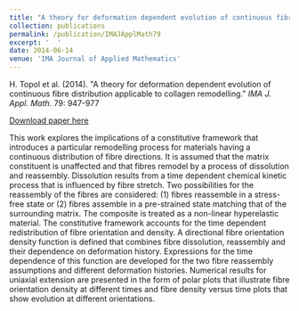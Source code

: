 ```yaml
---
title: "A theory for deformation dependent evolution of continuous fibre distribution applicable to collagen remodelling "
collection: publications
permalink: /publication/IMAJApplMath79
excerpt: '  '
date: 2014-06-14
venue: 'IMA Journal of Applied Mathematics'
---
```


H. Topol et al. (2014). &quot;A theory for deformation dependent evolution of continuous fibre distribution applicable to collagen remodelling.&quot; <i>IMA J. Appl. Math.</i> 79:  947-977

[Download paper here](http://dx.doi.org/10.1093/imamat/hxu027)

This work explores the implications of a constitutive framework that introduces a particular remodelling process for materials having a continuous distribution of fibre directions. It is assumed that the matrix constituent is unaffected and that fibres remodel by a process of dissolution and reassembly. Dissolution results from a time dependent chemical kinetic process that is influenced by fibre stretch. Two possibilities for the reassembly of the fibres are considered: (1) fibres reassemble in a stress-free state or (2) fibres assemble in a pre-strained state matching that of the surrounding matrix. The composite is treated as a non-linear hyperelastic material. The constitutive framework accounts for the time dependent redistribution of fibre orientation and density. A directional fibre orientation density function is defined that combines fibre dissolution, reassembly and their dependence on deformation history. Expressions for the time dependence of this function are developed for the two fibre reassembly assumptions and different deformation histories. Numerical results for uniaxial extension are presented in the form of polar plots that illustrate fibre orientation density at different times and fibre density versus time plots that show evolution at different orientations.
